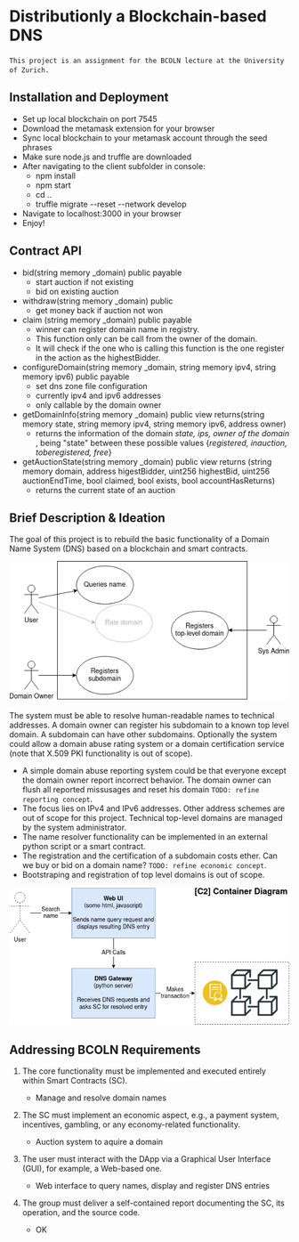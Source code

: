 #  Distributionly a Blockchain-based DNS

`This project is an assignment for the BCOLN lecture at the University of Zurich.`
## Installation and Deployment
- Set up local blockchain on port 7545
- Download the metamask extension for your browser
- Sync local blockchain to your metamask account through the seed phrases
- Make sure node.js and truffle are downloaded
- After navigating to the client subfolder in console: 
    - npm install
    - npm start
    - cd ..
    - truffle migrate --reset --network develop
- Navigate to localhost:3000 in your browser
- Enjoy!

## Contract API

- bid(string memory _domain) public payable  
    - start auction if not existing
    - bid on existing auction
- withdraw(string memory _domain) public 
    - get money back if auction not won
- claim (string memory _domain) public payable
    - winner can register domain name in registry.
    - This function only can be call from the owner of the domain. 
    - It will check if the one who is calling this function is the one register in the action as the highestBidder.
- configureDomain(string memory _domain, string memory ipv4, string memory ipv6) public payable
    - set dns zone file configuration
    - currently ipv4 and ipv6 addresses
    - only callable by the domain owner
- getDomainInfo(string memory _domain) public view returns(string memory state, string memory ipv4, string memory ipv6, address owner)
    - returns the information of the domain *state, ips, owner of the domain* , being "state" between these possible values {*registered, inauction, toberegistered, free*}
- getAuctionState(string memory _domain) public view returns (string memory domain, address higestBidder, uint256 highestBid, uint256 auctionEndTime, bool claimed, bool exists, bool accountHasReturns)
    - returns the current state of an auction

## Brief Description & Ideation

The goal of this project is to rebuild the basic functionality of a Domain Name System (DNS) based on a blockchain and smart contracts.

![Use Case Diagram](./doc/images/Distributionly-Diagrams-UseCase.png "Use Cases")

The system must be able to resolve human-readable names to technical addresses. A domain owner can register his subdomain to a known top level domain. A subdomain can have other subdomains. Optionally the system could allow a domain abuse rating system or a domain certification service (note that X.509 PKI functionality is out of scope). 

- A simple domain abuse reporting system could be that everyone except the domain owner report incorrect behavior. The domain owner can flush all reported missusages and reset his domain `TODO: refine reporting concept`.
- The focus lies on IPv4 and IPv6 addresses. Other address schemes are out of scope for this project. Technical top-level domains are managed by the system administrator.
- The name resolver functionality can be implemented in an external python script or a smart contract. 
- The registration and the certification of a subdomain costs ether. Can we buy or bid on a domain name? `TODO: refine economic concept`.
- Bootstraping and registration of top level domains is out of scope. 


![Container Diagram](./doc/images/Distributionly-Diagrams-C2-Container.png "Container Diagram")

## Addressing BCOLN Requirements

1. The core functionality must be implemented and executed entirely within Smart Contracts (SC).

    - Manage and resolve domain names 

1. The SC must implement an economic aspect, e.g., a payment system, incentives, gambling, or any economy-related functionality.

    - Auction system to aquire a domain

1. The user must interact with the DApp via a Graphical User Interface (GUI), for example, a Web-based one.

    - Web interface to query names, display and register DNS entries

1. The group must deliver a self-contained report documenting the SC, its operation, and the source code.

    - OK

